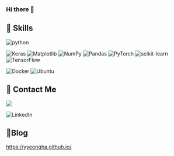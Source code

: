 ### Hi there 👋

## 🔨 Skills

![python](https://img.shields.io/badge/Python-3776AB?style=for-the-badge&logo=python&logoColor=white)

![Keras](https://img.shields.io/badge/Keras-%23D00000.svg?style=for-the-badge&logo=Keras&logoColor=white)
![Matplotlib](https://img.shields.io/badge/Matplotlib-%23ffffff.svg?style=for-the-badge&logo=Matplotlib&logoColor=black)
![NumPy](https://img.shields.io/badge/numpy-%23013243.svg?style=for-the-badge&logo=numpy&logoColor=white)
![Pandas](https://img.shields.io/badge/pandas-%23150458.svg?style=for-the-badge&logo=pandas&logoColor=white)
![PyTorch](https://img.shields.io/badge/PyTorch-%23EE4C2C.svg?style=for-the-badge&logo=PyTorch&logoColor=white)
![scikit-learn](https://img.shields.io/badge/scikit--learn-%23F7931E.svg?style=for-the-badge&logo=scikit-learn&logoColor=white)
![TensorFlow](https://img.shields.io/badge/TensorFlow-%23FF6F00.svg?style=for-the-badge&logo=TensorFlow&logoColor=white)

![Docker](https://img.shields.io/badge/docker-%230db7ed.svg?style=for-the-badge&logo=docker&logoColor=white)
![Ubuntu](https://img.shields.io/badge/Ubuntu-E95420?style=for-the-badge&logo=ubuntu&logoColor=white)

## 🔗 Contact Me
<a href="mailto:yha0719@gmail.com">
   <img src="https://img.shields.io/badge/Gmail-D14836?style=for-the-badge&logo=gmail&logoColor=white"/>
</a>

![LinkedIn](https://img.shields.io/badge/linkedin-%230077B5.svg?style=for-the-badge&logo=linkedin&logoColor=white)

## 📌Blog
https://yyeongha.github.io/
